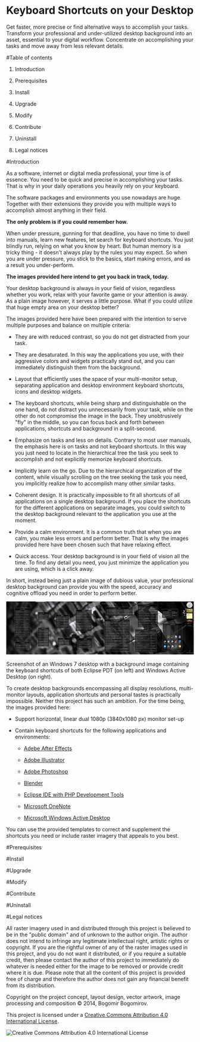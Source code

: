 Keyboard Shortcuts on your Desktop
==========================

Get faster, more precise or find alternative ways to accomplish your tasks. Transform your professional and under-utilized desktop background into an asset, essential to your digital workflow. Concentrate on accomplishing your tasks and move away from less relevant details.

#Table of contents

1. Introduction

1. Prerequisites

2. Install

3. Upgrade

4. Modify

5. Contribute

6. Uninstall

9. Legal notices

#Introduction

As a software, internet or digital media professional, your time is of essence. You need to be quick and precise in accomplishing your tasks. That is why in your daily operations you heavily rely on your keyboard.

The software packages and environments you use nowadays are huge. Together with their extensions they provide you with multiple ways to accomplish almost anything in their field.

**The only problem is if you could remember how.**

When under pressure, gunning for that deadline, you have no time to dwell into manuals, learn new features, let search for keyboard shortcuts. You just blindly run, relying on what you know by heart. But human memory is a tricky thing - it doesn't always play by the rules you may expect. So when you are under pressure, you stick to the basics, start making errors, and as a result you under-perform.

**The images provided here intend to get you back in track, today.**

Your desktop background is always in your field of vision, regardless whether you work, relax with your favorite game or your attention is away. As a plain image however, it serves a little purpose. What if you could utilize that huge empty area on your desktop better?

The images provided here have been prepared with the intention to serve multiple purposes and balance on multiple criteria:

* They are with reduced contrast, so you do not get distracted from your task.

* They are desaturated. In this way the applications you use, with their aggressive colors and widgets practically stand out, and you can immediately distinguish them from the background.

* Layout that efficiently uses the space of your multi-monitor setup, separating application and desktop environment keyboard shortcuts, icons and desktop widgets.

* The keyboard shortcuts, while being sharp and distinguishable on the one hand, do not distract you unnecessarily from your task, while on the other do not compromise the image in the back. They unobtrusively "fly" in the middle, so you can focus back and forth between applications, shortcuts and background in a split-second.

* Emphasize on tasks and less on details. Contrary to most user manuals, the emphasis here is on tasks and not keyboard shortcuts. In this way you just need to locate in the hierarchical tree the task you seek to accomplish and not explicitly memorize keyboard shortcuts.

* Implicitly learn on the go. Due to the hierarchical organization of the content, while visually scrolling on the tree seeking the task you need, you implicitly realize how to accomplish many other similar tasks.

* Coherent design. It is practically impossible to fit all shortcuts of all applications on a single desktop background. If you place the shortcuts for the different applications on separate images, you could switch to the desktop background relevant to the application you use at the moment.

* Provide a calm environment. It is a common truth that when you are calm, you make less errors and perform better. That is why the images provided here have been chosen such that have relaxing effect.

* Quick access. Your desktop background is in your field of vision all the time. To find any detail you need, you just minimize the application you are using, which is a click away.

In short, instead being just a plain image of dubious value, your professional desktop background can provide you with the speed, accuracy and cognitive offload you need in order to perform better.

![Screenshot of an Windows 7 desktop with a background image containing the keyboard shortcuts of Eclipse PDT on left and Windows Active Desktop on right](screenshot.png)

Screenshot of an Windows 7 desktop with a background image containing the keyboard shortcuts of both Eclipse PDT (on left) and Windows Active Desktop (on right).

To create desktop backgrounds encompassing all display resolutions, multi-monitor layouts, application shortcuts and personal tastes is practically impossible. Neither this project has such an ambition. For the time being, the images provided here:

* Support horizontal, linear dual 1080p (3840x1080 px) monitor set-up

* Contain keyboard shortcuts for the following applications and environments:

  * [Adebe After Effects](backgrounds/after-effects.png)

  * [Adobe Illustrator](backgrounds/illustrator.png)

  * [Adobe Photoshop](backgrounds/photoshop.png)

  * [Blender](backgrounds/blender.png)

  * [Eclipse IDE with PHP Development Tools](backgrounds/eclipse-pdt.png)

  * [Microsoft OneNote](backgrounds/onenote.png)

  * [Microsoft Windows Active Desktop](backgrounds/active-desktop.png)

You can use the provided templates to correct and supplement the shortcuts you need or include raster imagery that appeals to you best.

#Prerequisites

#Install

#Upgrade

#Modify

#Contribute

#Uninstall

#Legal notices

All raster imagery used in and distributed through this project is believed to be in the "public domain" and of unknown to the author origin. The author does not intend to infringe any legitimate intellectual right, artistic rights or copyright. If you are the rightful owner of any of the raster images used in this project, and you do not want it distributed, or if you require a suitable credit, then please contact the author of this project to immediately do whatever is needed either for the image to be removed or provide credit where it is due. Please note that all the content of this project is provided free of charge and therefore the author does not gain any financial benefit from its distribution.

Copyright on the project concept, layout design, vector artwork, image processing and composition &copy; 2014, Bogomir Bogomirov.

This project is licensed under a [Creative Commons Attribution 4.0 International License](http://creativecommons.org/licenses/by/4.0/).

![Creative Commons Attribution 4.0 International License](https://i.creativecommons.org/l/by/4.0/80x15.png)
